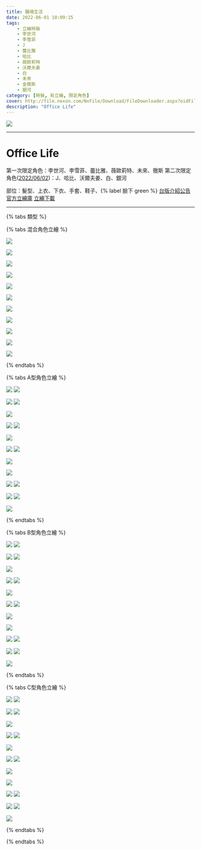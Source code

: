 ```yaml
---
title: 職場生活
date: 2022-06-01 10:09:15
tags:
    - 立繪時裝
    - 李世河
    - 李雪菲
    - J
    - 蕾比雅
    - 哈比
    - 薇歐莉特
    - 沃爾夫姜
    - 白
    - 未來
    - 金徹斯
    - 銀河
category: [時裝, 有立繪, 限定角色]
cover: http://file.nexon.com/NxFile/Download/FileDownloader.aspx?oidFile=4836909984556000266
description: "Office Life"
---
```


![](http://file.nexon.com/NxFile/Download/FileDownloader.aspx?oidFile=4836909984556000266)

---
# Office Life

第一次限定角色：李世河、李雪菲、蕾比雅、薇歐莉特、未來、徹斯
第二次限定角色([2022/06/02](https://closers.nexon.com/News/GMNote/View?n4ArticleSN=535))：J、哈比、沃爾夫姜、白、銀河

部位：髮型、上衣、下衣、手套、鞋子、{% label 臉下 green %}
[台版介紹公告](https://cls.mangot5.com/game/cls/news/detail?contentNo=43754)
[官方立繪庫](https://closers.nexon.com/Pds/FanSiteKit)
[立繪下載](https://file.nexon.com/NxFile/Download/FileDownloader.aspx?oidFile=5413420700213969266)


---
{% tabs 類型 %}
<!-- tab 混搭立繪-->
{% tabs 混合角色立繪 %}
<!-- tab 李世河(Seha)-->
![](https://i.imgur.com/6e6KHEG.jpg)
<!-- endtab -->
<!-- tab 李雪菲(Seulbi)-->
![](https://i.imgur.com/C09S9Xd.jpg)
<!-- endtab -->
<!-- tab J-->
![](https://i.imgur.com/NpauWvl.jpg)
<!-- endtab -->
<!-- tab 蕾比雅(Levia)-->
![](https://i.imgur.com/JQt2DeH.jpg)
<!-- endtab -->
<!-- tab 哈比(Harpy)-->
![](https://i.imgur.com/sDM6Vyf.jpg)
<!-- endtab -->
<!-- tab 薇歐莉特(Violet)-->
![](https://i.imgur.com/U3DFWZm.jpg)
<!-- endtab -->
<!-- tab 沃爾夫姜(Wolfgang)-->
![](https://i.imgur.com/UvsGo60.jpg)
<!-- endtab -->
<!-- tab 白(Bai)-->
![](https://i.imgur.com/vqvoXSn.jpg)
<!-- endtab -->
<!-- tab 未來(Mirae)-->
![](https://i.imgur.com/ARL9e5A.jpg)
<!-- endtab -->
<!-- tab 徹斯(Chulsoo)-->
![](https://i.imgur.com/iaI7mOL.jpg)
<!-- endtab -->
<!-- tab 銀河(Eunha)-->
![](https://i.imgur.com/VjsdLXb.jpg)
<!-- endtab -->
{% endtabs %}
<!-- endtab -->

<!-- tab A型-->
{% tabs A型角色立繪 %}
<!-- tab 李世河(Seha)-->
![](https://i.imgur.com/pVofgbF.jpg)
![](https://i.imgur.com/veUK7UH.png)
<!-- endtab -->
<!-- tab 李雪菲(Seulbi)-->
![](https://i.imgur.com/60jVPW3.jpg)
![](https://i.imgur.com/boDE3Gj.png)
<!-- endtab -->
<!-- tab J-->
![](https://i.imgur.com/Ug1Gffy.jpg)
<!-- endtab -->
<!-- tab 蕾比雅(Levia)-->
![](https://i.imgur.com/Y8Em9YR.jpg)
![](https://i.imgur.com/6KirQO0.png)
<!-- endtab -->
<!-- tab 哈比(Harpy)-->
![](https://i.imgur.com/gHjOCeM.jpg)
<!-- endtab -->
<!-- tab 薇歐莉特(Violet)-->
![](https://i.imgur.com/vPIFlI4.jpg)
![](https://i.imgur.com/CILIyHv.png)
<!-- endtab -->
<!-- tab 沃爾夫姜(Wolfgang)-->
![](https://i.imgur.com/psKKSwq.jpg)
<!-- endtab -->
<!-- tab 白(Bai)-->
![](https://i.imgur.com/D8UfbFB.jpg)
<!-- endtab -->
<!-- tab 未來(Mirae)-->
![](https://i.imgur.com/XXUNsx5.jpg)
![](https://i.imgur.com/htZzpyt.png)
<!-- endtab -->
<!-- tab 徹斯(Chulsoo)-->
![](https://i.imgur.com/uwsX3Vy.jpg)
![](https://i.imgur.com/nI8rkp9.png)
<!-- endtab -->
<!-- tab 銀河(Eunha)-->
![](https://i.imgur.com/XlrHlLU.jpg)
<!-- endtab -->
{% endtabs %}
<!-- endtab -->

<!-- tab B型-->
{% tabs B型角色立繪 %}
<!-- tab 李世河(Seha)-->
![](https://i.imgur.com/gLXVt5A.jpg)
![](https://i.imgur.com/TwRDXj0.png)
<!-- endtab -->
<!-- tab 李雪菲(Seulbi)-->
![](https://i.imgur.com/T2gMIwa.jpg)
![](https://i.imgur.com/DnbfbTF.png)
<!-- endtab -->
<!-- tab J-->
![](https://i.imgur.com/2oI34ZG.jpg)

<!-- endtab -->
<!-- tab 蕾比雅(Levia)-->
![](https://i.imgur.com/r1D1Bfj.jpg)
![](https://i.imgur.com/fiDT07j.png)

<!-- endtab -->
<!-- tab 哈比(Harpy)-->
![](https://i.imgur.com/M0qiejc.jpg)

<!-- endtab -->
<!-- tab 薇歐莉特(Violet)-->
![](https://i.imgur.com/YN01yAK.jpg)
![](https://i.imgur.com/QLlYzJ3.png)

<!-- endtab -->
<!-- tab 沃爾夫姜(Wolfgang)-->
![](https://i.imgur.com/KXtLLle.jpg)
<!-- endtab -->
<!-- tab 白(Bai)-->
![](https://i.imgur.com/pgiIobB.jpg)
<!-- endtab -->
<!-- tab 未來(Mirae)-->
![](https://i.imgur.com/sMl6bd3.jpg)
![](https://i.imgur.com/znumoET.png)

<!-- endtab -->
<!-- tab 徹斯(Chulsoo)-->

![](https://i.imgur.com/PMkillO.jpg)
![](https://i.imgur.com/P5cFwRv.png)
<!-- endtab -->
<!-- tab 銀河(Eunha)-->
![](https://i.imgur.com/Mucq2zV.jpg)
<!-- endtab -->
{% endtabs %}
<!-- endtab -->

<!-- tab C型-->
{% tabs C型角色立繪 %}
<!-- tab 李世河(Seha)-->
![](https://i.imgur.com/dfK55te.jpg)
![](https://i.imgur.com/nA2kmK8.png)
<!-- endtab -->
<!-- tab 李雪菲(Seulbi)-->
![](https://i.imgur.com/MXcNqtF.jpg)
![](https://i.imgur.com/R3tORAJ.png)
<!-- endtab -->
<!-- tab J-->
![](https://i.imgur.com/BDAZ5YT.jpg)

<!-- endtab -->
<!-- tab 蕾比雅(Levia)-->
![](https://i.imgur.com/9v6Vc4g.jpg)
![](https://i.imgur.com/1jZo8dn.png)

<!-- endtab -->
<!-- tab 哈比(Harpy)-->
![](https://i.imgur.com/tDdJDaQ.jpg)

<!-- endtab -->
<!-- tab 薇歐莉特(Violet)-->
![](https://i.imgur.com/S97QSxn.jpg)
![](https://i.imgur.com/TNUq3ss.png)

<!-- endtab -->
<!-- tab 沃爾夫姜(Wolfgang)-->
![](https://i.imgur.com/c0s6X2j.jpg)
<!-- endtab -->
<!-- tab 白(Bai)-->
![](https://i.imgur.com/91DJg7V.jpg)
<!-- endtab -->
<!-- tab 未來(Mirae)-->
![](https://i.imgur.com/Uje8oHG.jpg)
![](https://i.imgur.com/LfzG7eY.png)

<!-- endtab -->
<!-- tab 徹斯(Chulsoo)-->
![](https://i.imgur.com/dcgLIwV.jpg)
![](https://i.imgur.com/L0I4JJy.png)
<!-- endtab -->
<!-- tab 銀河(Eunha)-->
![](https://i.imgur.com/b0fRqHd.jpg)
<!-- endtab -->
{% endtabs %}
<!-- endtab -->

{% endtabs %}
